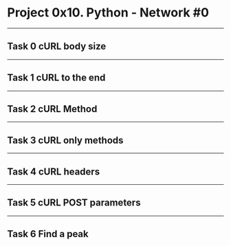 # Project 0x10. Python - Network #0

---
## Task 0 cURL body size
---
## Task 1 cURL to the end
---
## Task 2 cURL Method
---
## Task 3 cURL only methods
---
## Task 4 cURL headers
---
## Task 5 cURL POST parameters
---
## Task 6 Find a peak
